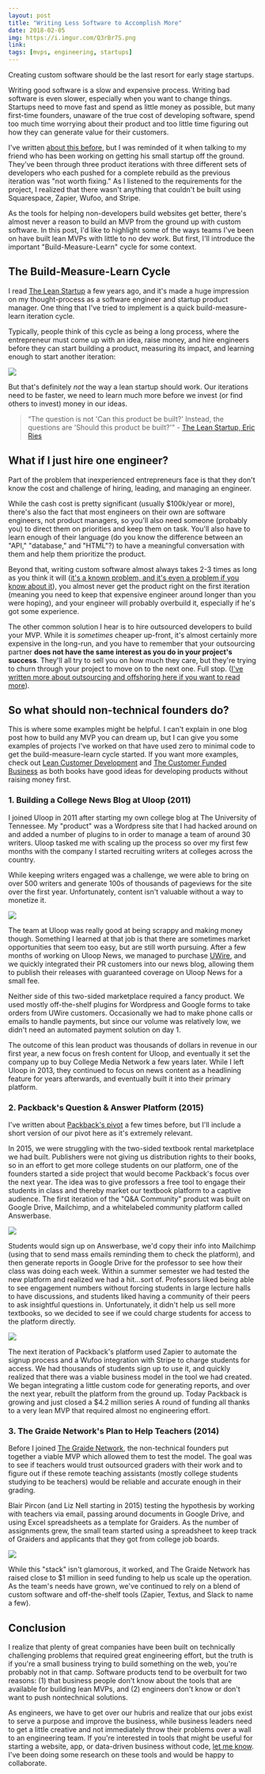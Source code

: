 ```yaml
---
layout: post
title: "Writing Less Software to Accomplish More"
date: 2018-02-05
img: https://i.imgur.com/Q3rBr7S.png
link: 
tags: [mvps, engineering, startups]
---
```

Creating custom software should be the last resort for early stage startups.

Writing good software is a slow and expensive process. Writing bad software is even slower, especially when you want to change things. Startups need to move fast and spend as little money as possible, but many first-time founders, unaware of the true cost of developing software, spend too much time worrying about their product and too little time figuring out how they can generate value for their customers.

I've written [about this before](https://www.karllhughes.com/posts/creating-a-tech-startup-without-a-developer), but I was reminded of it when talking to my friend who has been working on getting his small startup off the ground. They've been through three product iterations with three different sets of developers who each pushed for a complete rebuild as the previous iteration was "not worth fixing." As I listened to the requirements for the project, I realized that there wasn't anything  that couldn't be built using Squarespace, Zapier, Wufoo, and Stripe.

As the tools for helping non-developers build websites get better, there's almost never a reason to build an MVP from the ground up with custom software. In this post, I'd like to highlight some of the ways teams I've been on have built lean MVPs with little to no dev work. But first, I'll introduce the important "Build-Measure-Learn" cycle for some context.

## The Build-Measure-Learn Cycle

I read [The Lean Startup](http://amzn.to/2EyYGhu) a few years ago, and it's made a huge impression on my thought-process as a software engineer and startup product manager. One thing that I've tried to implement is a quick build-measure-learn iteration cycle.

Typically, people think of this cycle as being a long process, where the entrepreneur must come up with an idea, raise money, and hire engineers before they can start building a product, measuring its impact, and learning enough to start another iteration:

![](https://i.imgur.com/4oGxSaR.png)

But that's definitely _not_ the way a lean startup should work. Our iterations need to be faster, we need to learn much more before we invest (or find others to invest) money in our ideas.

> “The question is not 'Can this product be built?' Instead, the questions are 'Should this product be built?'" - [The Lean Startup, Eric Ries](http://theleanstartup.com/principles)

## What if I just hire one engineer?

Part of the problem that inexperienced entrepreneurs face is that they don't know the cost and challenge of hiring, leading, and managing an engineer.

While the cash cost is pretty significant (usually $100k/year or more), there's also the fact that most engineers on their own are software engineers, not product managers, so you'll also need someone (probably you) to direct them on priorities and keep them on task. You'll also have to learn enough of their language (do you know the difference between an "API," "database," and "HTML"?) to have a meaningful conversation with them and help them prioritize the product.

Beyond that, writing custom software almost always takes 2-3 times as long as you think it will ([it's a known problem, and it's even a problem if you know about it](https://lifehacker.com/estimate-how-much-time-you-need-for-a-project-then-dou-1592791225)), you almost never get the product right on the first iteration (meaning you need to keep that expensive engineer around longer than you were hoping), and your engineer will probably overbuild it, especially if he's got some experience.

The other common solution I hear is to hire outsourced developers to build your MVP. While it is _sometimes_ cheaper up-front, it's almost certainly more expensive in the long-run, and you have to remember that your outsourcing partner **does not have the same interest as you do in your project's success**. They'll all try to sell you on how much they care, but they're trying to churn through your project to move on to the next one. Full stop. ([I've written more about outsourcing and offshoring here if you want to read more](https://www.karllhughes.com/posts/risk-of-offshore-outsourcing)).

## So what should non-technical founders do?

This is where some examples might be helpful. I can't explain in one blog post how to build any MVP you can dream up, but I can give you some examples of projects I've worked on that have used zero to minimal code to get the build-measure-learn cycle started. If you want more examples, check out [Lean Customer Development](http://amzn.to/2BQH0Lt) and [The Customer Funded Business](http://amzn.to/2EBBuzl) as both books have good ideas for developing products without raising money first.

### 1. Building a College News Blog at Uloop (2011)

I joined Uloop in 2011 after starting my own college blog at The University of Tennessee. My "product" was a Wordpress site that I had hacked around on and added a number of plugins to in order to manage a team of around 30 writers. Uloop tasked me with scaling up the process so over my first few months with the company I started recruiting writers at colleges across the country.

While keeping writers engaged was a challenge, we were able to bring on over 500 writers and generate 100s of thousands of pageviews for the site over the first year. Unfortunately, content isn't valuable without a way to monetize it.

![](https://i.imgur.com/v2qD1Qh.png)

The team at Uloop was really good at being scrappy and making money though. Something I learned at that job is that there are sometimes market opportunities that seem too easy, but are still worth pursuing. After a few months of working on Uloop News, we managed to purchase [UWire](http://uwire.com/), and we quickly integrated their PR customers into our news blog, allowing them to publish their releases with guaranteed coverage on Uloop News for a small fee.

Neither side of this two-sided marketplace required a fancy product. We used mostly off-the-shelf plugins for Wordpress and Google forms to take orders from UWire customers. Occasionally we had to make phone calls or emails to handle payments, but since our volume was relatively low, we didn't need an automated payment solution on day 1.

The outcome of this lean product was thousands of dollars in revenue in our first year, a new focus on fresh content for Uloop, and eventually it set the company up to buy College Media Network a few years later. While I left Uloop in 2013, they continued to focus on news content as a headlining feature for years afterwards, and eventually built it into their primary platform.

### 2. Packback's Question & Answer Platform (2015)

I've written about [Packback's pivot](https://blog.codeship.com/incremental-software-development-with-php-microservices/) a few times before, but I'll include a short version of our pivot here as it's extremely relevant.

In 2015, we were struggling with the two-sided textbook rental marketplace we had built. Publishers were not giving us distribution rights to their books, so in an effort to get more college students on our platform, one of the founders started a side project that would become Packback's focus over the next year. The idea was to give professors a free tool to engage their students in class and thereby market our textbook platform to a captive audience. The first iteration of the "Q&A Community" product was built on Google Drive, Mailchimp, and a whitelabeled community platform called Answerbase.

![](https://i.imgur.com/AQk1IVv.png)

Students would sign up on Answerbase, we'd copy their info into Mailchimp (using that to send mass emails reminding them to check the platform), and then generate reports in Google Drive for the professor to see how their class was doing each week. Within a summer semester we had tested the new platform and realized we had a hit...sort of. Professors liked being able to see engagement numbers without forcing students in large lecture halls to have discussions, and students liked having a community of their peers to ask insightful questions in. Unfortunately, it didn't help us sell more textbooks, so we decided to see if we could charge students for access to the platform directly.

![](https://i.imgur.com/gd2ZJXK.png)

The next iteration of Packback's platform used Zapier to automate the signup process and a Wufoo integration with Stripe to charge students for access. We had thousands of students sign up to use it, and quickly realized that there was a viable business model in the tool we had created. We began integrating a little custom code for generating reports, and over the next year, rebuilt the platform from the ground up. Today Packback is growing and just closed a $4.2 million series A round of funding all thanks to a very lean MVP that required almost no engineering effort.

### 3. The Graide Network's Plan to Help Teachers (2014)

Before I joined [The Graide Network](https://www.thegraidenetwork.com/), the non-technical founders put together a viable MVP which allowed them to test the model. The goal was to see if teachers would trust outsourced graders with their work and to figure out if these remote teaching assistants (mostly college students studying to be teachers) would be reliable and accurate enough in their grading.

Blair Pircon (and Liz Nell starting in 2015) testing the hypothesis by working with teachers via email, passing around documents in Google Drive, and using Excel spreadsheets as a template for Graiders. As the number of assignments grew, the small team started using a spreadsheet to keep track of Graiders and applicants that they got from college job boards.

![](https://i.imgur.com/KKjwJ0q.png)

While this "stack" isn't glamorous, it worked, and The Graide Network has raised close to $1 million in seed funding to help us scale up the operation. As the team's needs have grown, we've continued to rely on a blend of custom software and off-the-shelf tools (Zapier, Textus, and Slack to name a few).

## Conclusion

I realize that plenty of great companies have been built on technically challenging problems that required great engineering effort, but the truth is if you're a small business trying to build something on the web, you're probably not in that camp. Software products tend to be overbuilt for two reasons: (1) that business people don't know about the tools that are available for building lean MVPs, and (2) engineers don't know or don't want to push nontechnical solutions.

As engineers, we have to get over our hubris and realize that our jobs exist to serve a purpose and improve the business, while business leaders need to get a little creative and not immediately throw their problems over a wall to an engineering team. If you're interested in tools that might be useful for starting a website, app, or data-driven business without code, [let me know](https://twitter.com/karllhughes). I've been doing some research on these tools and would be happy to collaborate.
